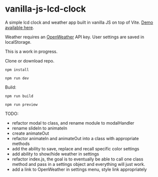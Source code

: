 # vanilla-js-lcd-clock

A simple lcd clock and weather app built in vanilla JS on top of Vite. [Demo available here](https://www.mattoz.com/lcd-clock/).

Weather requires an [OpenWeather](https://openweathermap.org/) API key.
User settings are saved in localStorage.

This is a work in progress.

Clone or download repo.

`npm install`

`npm run dev`

Build:

`npm run build`

`npm run preview`

TODO:

-   refactor modal to class, and rename module to modalHandler
-   rename slideIn to animateIn
-   create animateOut
-   refactor animateIn and animateOut into a class with appropriate methods
-   add the ability to save, replace and recall specific color settings
-   add ability to show/hide weather in settings
-   refactor index.js, the goal is to eventually be able to call one class method and pass in a settings object and everything will just work.
-   add a link to OpenWeather in settings menu, style link appropriately
